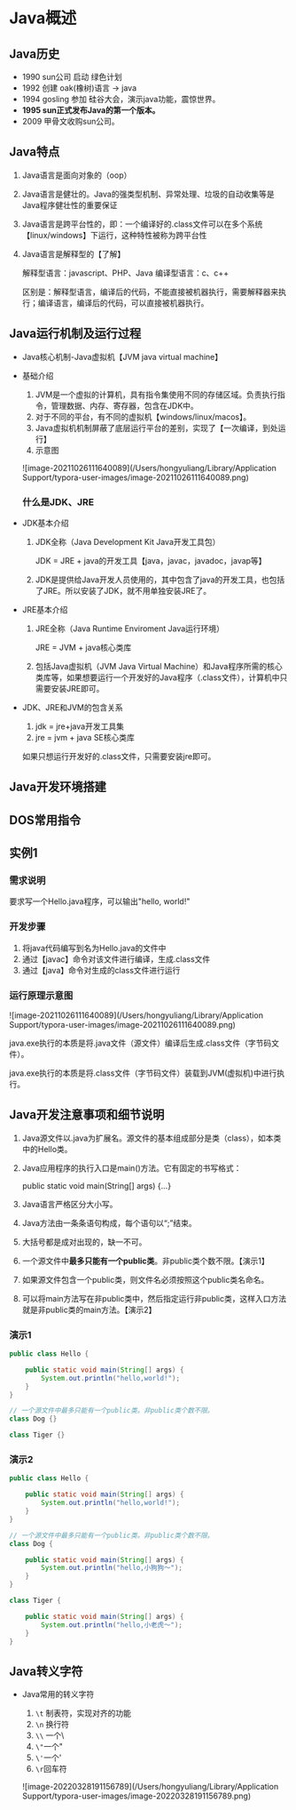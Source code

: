 # Java概述

## Java历史

- 1990 sun公司 启动 绿色计划
- 1992 创建 oak(橡树)语言 -> java
- 1994 gosling 参加 硅谷大会，演示java功能，震惊世界。
- **1995 sun正式发布Java的第一个版本。**
- 2009 甲骨文收购sun公司。

## Java特点

1. Java语言是面向对象的（oop）

2. Java语言是健壮的。Java的强类型机制、异常处理、垃圾的自动收集等是Java程序健壮性的重要保证

3. Java语言是跨平台性的，即：一个编译好的.class文件可以在多个系统【linux/windows】下运行，这种特性被称为跨平台性

4. Java语言是解释型的【了解】

   解释型语言：javascript、PHP、Java 编译型语言：c、c++

   区别是：解释型语言，编译后的代码，不能直接被机器执行，需要解释器来执行；编译语言，编译后的代码，可以直接被机器执行。

## Java运行机制及运行过程

- Java核心机制-Java虚拟机【JVM java virtual machine】

- 基础介绍

  1. JVM是一个虚拟的计算机，具有指令集使用不同的存储区域。负责执行指令，管理数据、内存、寄存器，包含在JDK中。
  2. 对于不同的平台，有不同的虚拟机【windows/linux/macos】。
  3. Java虚拟机机制屏蔽了底层运行平台的差别，实现了【一次编译，到处运行】
  4. 示意图

  ![image-20211026111640089](/Users/hongyuliang/Library/Application Support/typora-user-images/image-20211026111640089.png)

	### 什么是JDK、JRE

- JDK基本介绍

  1. JDK全称（Java Development Kit	Java开发工具包）

     JDK = JRE + java的开发工具【java，javac，javadoc，javap等】

  2. JDK是提供给Java开发人员使用的，其中包含了java的开发工具，也包括了JRE。所以安装了JDK，就不用单独安装JRE了。

- JRE基本介绍

  1. JRE全称（Java Runtime Enviroment	Java运行环境）

     JRE = JVM + java核心类库

  2. 包括Java虚拟机（JVM    Java Virtual Machine）和Java程序所需的核心类库等，如果想要运行一个开发好的Java程序（.class文件），计算机中只需要安装JRE即可。

- JDK、JRE和JVM的包含关系

  1. jdk = jre+java开发工具集
  2. jre = jvm + java SE核心类库

  如果只想运行开发好的.class文件，只需要安装jre即可。

## Java开发环境搭建

## DOS常用指令

## 实例1

### 需求说明

要求写一个Hello.java程序，可以输出"hello, world!"

### 开发步骤

1. 将java代码编写到名为Hello.java的文件中
2. 通过【javac】命令对该文件进行编译，生成.class文件
3. 通过【java】命令对生成的class文件进行运行

### 运行原理示意图

![image-20211026111640089](/Users/hongyuliang/Library/Application Support/typora-user-images/image-20211026111640089.png)

java.exe执行的本质是将.java文件（源文件）编译后生成.class文件（字节码文件）。

java.exe执行的本质是将.class文件（字节码文件）装载到JVM(虚拟机)中进行执行。



## Java开发注意事项和细节说明

1. Java源文件以.java为扩展名。源文件的基本组成部分是类（class），如本类中的Hello类。

2. Java应用程序的执行入口是main()方法。它有固定的书写格式：

   public static void main(String[] args) {...}

3. Java语言严格区分大小写。
4. Java方法由一条条语句构成，每个语句以“;”结束。
5. 大括号都是成对出现的，缺一不可。
6. 一个源文件中**最多只能有一个public类**。非public类个数不限。【演示1】
7. 如果源文件包含一个public类，则文件名必须按照这个public类名命名。
8. 可以将main方法写在非public类中，然后指定运行非public类，这样入口方法就是非public类的main方法。【演示2】

### 演示1

```java
public class Hello {

	public static void main(String[] args) {
		System.out.println("hello,world!");
	}
}

// 一个源文件中最多只能有一个public类。非public类个数不限。
class Dog {}

class Tiger {}
```

### 演示2

```java
public class Hello {

	public static void main(String[] args) {
		System.out.println("hello,world!");
	}
}

// 一个源文件中最多只能有一个public类。非public类个数不限。
class Dog {

	public static void main(String[] args) {
		System.out.println("hello,小狗狗～");
	}
}

class Tiger {

	public static void main(String[] args) {
		System.out.println("hello,小老虎～");
	}
}
```

## Java转义字符

- Java常用的转义字符

  1. `\t` 制表符，实现对齐的功能
  2. `\n` 换行符
  3. `\\` 一个\
  4. `\"`一个"
  5. `\'`一个'
  6. `\r`回车符

  
  
  ![image-20220328191156789](/Users/hongyuliang/Library/Application Support/typora-user-images/image-20220328191156789.png)
  
  



